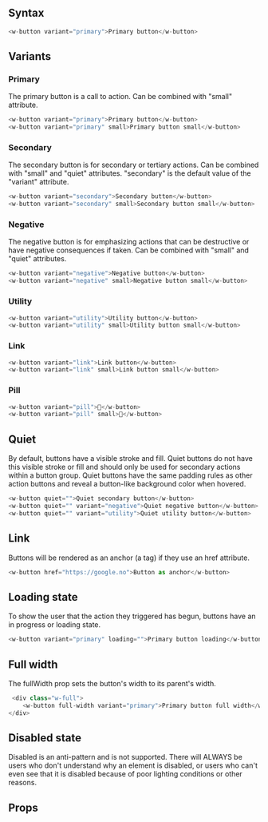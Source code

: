 ## Syntax

```js
<w-button variant="primary">Primary button</w-button>
```

## Variants

### Primary
The primary button is a call to action. Can be combined with "small" attribute.

```js
<w-button variant="primary">Primary button</w-button>
<w-button variant="primary" small>Primary button small</w-button>
```

### Secondary
The secondary button is for secondary or tertiary actions. Can be combined with "small" and "quiet" attributes. "secondary" is the default value of the "variant" attribute.

```js
<w-button variant="secondary">Secondary button</w-button>
<w-button variant="secondary" small>Secondary button small</w-button>
```

### Negative
The negative button is for emphasizing actions that can be destructive or have negative consequences if taken. Can be combined with "small" and "quiet" attributes.

```js
<w-button variant="negative">Negative button</w-button>
<w-button variant="negative" small>Negative button small</w-button>
```

### Utility

```js
<w-button variant="utility">Utility button</w-button>
<w-button variant="utility" small>Utility button small</w-button>
```

### Link

```js
<w-button variant="link">Link button</w-button>
<w-button variant="link" small>Link button small</w-button>
```

### Pill

```js
<w-button variant="pill">💙</w-button>
<w-button variant="pill" small>💙</w-button>
```

## Quiet
By default, buttons have a visible stroke and fill. Quiet buttons do not have this visible stroke or fill and should only be used for secondary actions within a button group. Quiet buttons have the same padding rules as other action buttons and reveal a button-like background color when hovered.
```js
<w-button quiet="">Quiet secondary button</w-button>
<w-button quiet="" variant="negative">Quiet negative button</w-button>
<w-button quiet="" variant="utility">Quiet utility button</w-button>
```

## Link
Buttons will be rendered as an anchor (a tag) if they use an href attribute.
```js
<w-button href="https://google.no">Button as anchor</w-button>
```

## Loading state
To show the user that the action they triggered has begun, buttons have an in progress or loading state.
```js
<w-button variant="primary" loading="">Primary button loading</w-button>
```
## Full width

The fullWidth prop sets the button's width to its parent's width. 
```js
 <div class="w-full">
    <w-button full-width variant="primary">Primary button full width</w-button>
</div>
```

## Disabled state

Disabled is an anti-pattern and is not supported. There will ALWAYS be users who don't understand why an element is disabled, or users who can't even see that it is disabled because of poor lighting conditions or other reasons.


## Props

<api-table type=elements component="Button" />
